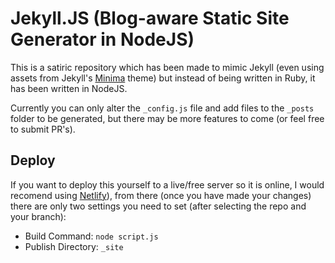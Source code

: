 # Jekyll.JS (Blog-aware Static Site Generator in NodeJS)

This is a satiric repository which has been made to mimic Jekyll (even using assets from Jekyll's [Minima](https://github.com/jekyll/minima) theme) but instead of being written in Ruby, it has been written in NodeJS. 

Currently you can only alter the `_config.js` file and add files to the `_posts` folder to be generated, but there may be more features to come (or feel free to submit PR's).

## Deploy

If you want to deploy this yourself to a live/free server so it is online, I would recomend using [Netlify](https://www.netlify.com/)), from there (once you have made your changes) there are only two settings you need to set (after selecting the repo and your branch):

* Build Command: `node script.js`
* Publish Directory: `_site`
